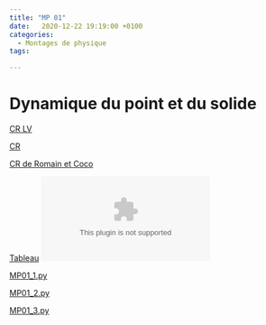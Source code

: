 ```yaml
---
title: "MP 01"
date:   2020-12-22 19:19:00 +0100
categories:
  - Montages de physique
tags:

---
```

# Dynamique du point et du solide

[CR LV](/assets/pdf/MP01.pdf)
<object class="pdf fitvidsignore" data="/assets/pdf/LC16.pdf" type="application/pdf"></object>

[CR](/assets/pdf/MP01_CR.pdf)
<object class="pdf fitvidsignore" data="/assets/pdf/MP01_CR.pdf" type="application/pdf"></object>

[CR de Romain et Coco](/assets/pdf/MP01_CR_Coco.pdf)
<object class="pdf fitvidsignore" data="/assets/pdf/MP01_CR_Coco.pdf" type="application/pdf"></object>

[Tableau](/assets/jpeg/MP01_tableau.jpg)
<object class="pdf fitvidsignore" data="/assets/jpeg/MP01_tableau.jpg" type="application/jpg"></object>

<a href="/assets/python/MP01_1.py" download>MP01_1.py</a> 

<a href="/assets/python/MP01_1.py" download>MP01_2.py</a>

<a href="/assets/python/MP01_1.py" download>MP01_3.py</a>
